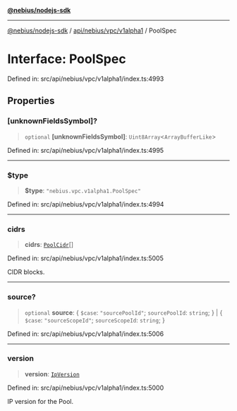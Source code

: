 [**@nebius/nodejs-sdk**](../../../../../README.md)

***

[@nebius/nodejs-sdk](../../../../../README.md) / [api/nebius/vpc/v1alpha1](../README.md) / PoolSpec

# Interface: PoolSpec

Defined in: src/api/nebius/vpc/v1alpha1/index.ts:4993

## Properties

### \[unknownFieldsSymbol\]?

> `optional` **\[unknownFieldsSymbol\]**: `Uint8Array`\<`ArrayBufferLike`\>

Defined in: src/api/nebius/vpc/v1alpha1/index.ts:4995

***

### $type

> **$type**: `"nebius.vpc.v1alpha1.PoolSpec"`

Defined in: src/api/nebius/vpc/v1alpha1/index.ts:4994

***

### cidrs

> **cidrs**: [`PoolCidr`](PoolCidr.md)[]

Defined in: src/api/nebius/vpc/v1alpha1/index.ts:5005

CIDR blocks.

***

### source?

> `optional` **source**: \{ `$case`: `"sourcePoolId"`; `sourcePoolId`: `string`; \} \| \{ `$case`: `"sourceScopeId"`; `sourceScopeId`: `string`; \}

Defined in: src/api/nebius/vpc/v1alpha1/index.ts:5006

***

### version

> **version**: [`IpVersion`](../type-aliases/IpVersion.md)

Defined in: src/api/nebius/vpc/v1alpha1/index.ts:5000

IP version for the Pool.

